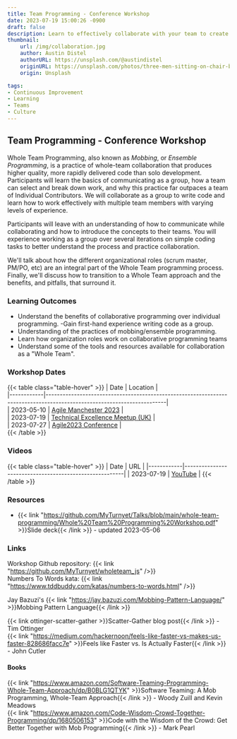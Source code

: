 ```yaml
---
title: Team Programming - Conference Workshop
date: 2023-07-19 15:00:26 -0900
draft: false
description: Learn to effectively collaborate with your team to create quality software.
thumbnail:
    url: /img/collaboration.jpg
    author: Austin Distel
    authorURL: https://unsplash.com/@austindistel
    originURL: https://unsplash.com/photos/three-men-sitting-on-chair-beside-tables-mpN7xjKQ_Ns
    origin: Unsplash

tags:
- Continuous Improvement
- Learning
- Teams
- Culture
---
```

## Team Programming - Conference Workshop

Whole Team Programming, also known as _Mobbing_, or _Ensemble Programming_, is a practice of whole-team collaboration
that
produces higher quality, more rapidly delivered code than solo development.
Participants will learn the basics of communicating as a group, how a team can select and break down work, and why this
practice far outpaces a team of Individual Contributors.
We will collaborate as a group to write code and learn how to work effectively with multiple team members with varying
levels of experience.

Participants will leave with an understanding of how to communicate while collaborating and how to introduce the
concepts to their teams.
You will experience working as a group over several iterations on simple coding tasks to better understand the process
and practice collaboration.

We'll talk about how the different organizational roles (scrum master, PM/PO, etc) are an integral part of the Whole
Team programming process.
Finally, we'll discuss how to transition to a Whole Team approach and the benefits, and pitfalls, that surround it.

### Learning Outcomes
- Understand the benefits of collaborative programming over individual programming.
  -Gain first-hand experience writing code as a group.
- Understanding of the practices of mobbing/ensemble programming.
- Learn how organization roles work on collaborative programming teams
- Understand some of the tools and resources available for collaboration as a "Whole Team".

### Workshop Dates
{{< table class="table-hover" >}}
| Date       | Location                                                                                                               |  
|------------|------------------------------------------------------------------------------------------------------------------------|  
| 2023-05-10 | [Agile Manchester 2023](https://agilemanchester.net/)                                                                  |  
| 2023-07-19 | [Technical Excellence Meetup (UK)](https://www.meetup.com/techexcellence/events/294438248/)                            |  
| 2023-07-27 | [Agile2023 Conference](https://events.agilealliance.org/Agile2023/session/1423762/whole-team-programming-paige-watson) |  
{{< /table >}}

### Videos
{{< table class="table-hover" >}}
| Date       | URL                                                    |
|------------|--------------------------------------------------------|
| 2023-07-19 | [YouTube](https://www.youtube.com/watch?v=3BcegnvAaag) |
{{< /table >}}

### Resources
- {{< link "https://github.com/MyTurnyet/Talks/blob/main/whole-team-programming/Whole%20Team%20Programming%20Workshop.pdf" >}}Slide deck{{< /link >}} - updated 2023-05-06

### Links
Workshop Github repository: {{< link "https://github.com/MyTurnyet/wholeteam_js" />}}  
Numbers To Words kata: {{< link "https://www.tddbuddy.com/katas/numbers-to-words.html" />}}

Jay Bazuzi's {{< link "https://jay.bazuzi.com/Mobbing-Pattern-Language/" >}}Mobbing Pattern Language{{< /link >}}

{{< link ottinger-scatter-gather >}}Scatter-Gather blog post{{< /link >}} - Tim Ottinger  
{{< link "https://medium.com/hackernoon/feels-like-faster-vs-makes-us-faster-828686facc7e" >}}Feels like Faster vs. Is Actually Faster{{< /link >}} - John Cutler


#### Books
{{< link "https://www.amazon.com/Software-Teaming-Programming-Whole-Team-Approach/dp/B0BLG1QTYK" >}}Software Teaming: A Mob Programming, Whole-Team Approach{{< /link >}} - Woody Zuill and Kevin Meadows  
{{< link "https://www.amazon.com/Code-Wisdom-Crowd-Together-Programming/dp/1680506153" >}}Code with the Wisdom of the Crowd: Get Better Together with Mob Programming{{< /link >}} - Mark Pearl